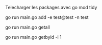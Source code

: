 

Telecharger les packages avec go mod tidy 


 go run main.go add  -e test@test -n test


go run main.go getall

 go run main.go getbyid  -i 1